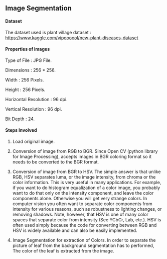 ## Image Segmentation

#### Dataset
The dataset used is plant village dataset : 
https://www.kaggle.com/vipoooool/new-plant-diseases-dataset

#### Properties of images

Type of File : JPG File.

Dimensions : 256 * 256.

Width : 256 Pixels.

Height : 256 Pixels.

Horizontal Resolution : 96 dpi.

Vertical Resolution : 96 dpi.

Bit Depth : 24.

#### Steps Involved 
1. Load original image.

2. Conversion of image from RGB to BGR. Since Open CV (python library for Image Processing), accepts images in BGR coloring format so it needs to be converted to the BGR format.

3. Conversion of image from BGR to HSV. The simple answer is that unlike RGB, HSV separates luma, or the image intensity, from chroma or the color information. This is very useful in many applications. For example, if you want to do histogram equalization of a color image, you probably want to do that only on the intensity component, and leave the color components alone. Otherwise you will get very strange colors. In computer vision you often want to separate color components from intensity for various reasons, such as robustness to lighting changes, or removing shadows. Note, however, that HSV is one of many color spaces that separate color from intensity (See YCbCr, Lab, etc.). HSV is often used simply because the code for converting between RGB and HSV is widely available and can also be easily implemented.

4. Image Segmentation for extraction of Colors. In order to separate the picture of leaf from the background segmentation has to performed, The color of the leaf is extracted from the image.
